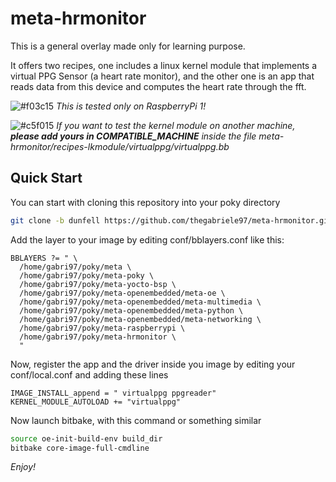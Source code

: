 # meta-hrmonitor

This is a general overlay made only for learning purpose.

It offers two recipes, one includes a linux kernel module that implements a virtual PPG Sensor (a heart rate monitor), and the other one is an app that reads data from this device and computes the heart rate through the fft.

![#f03c15](https://via.placeholder.com/15/f03c15/000000?text=+) *This is tested only on RaspberryPi 1!*

![#c5f015](https://via.placeholder.com/15/c5f015/000000?text=+) *If you want to test the kernel module on another machine, **please add yours in COMPATIBLE_MACHINE** inside the file meta-hrmonitor/recipes-lkmodule/virtualppg/virtualppg.bb*

## Quick Start

You can start with cloning this repository into your poky directory
```bash
git clone -b dunfell https://github.com/thegabriele97/meta-hrmonitor.git
```

Add the layer to your image by editing conf/bblayers.conf like this:
```
BBLAYERS ?= " \
  /home/gabri97/poky/meta \
  /home/gabri97/poky/meta-poky \
  /home/gabri97/poky/meta-yocto-bsp \
  /home/gabri97/poky/meta-openembedded/meta-oe \
  /home/gabri97/poky/meta-openembedded/meta-multimedia \
  /home/gabri97/poky/meta-openembedded/meta-python \
  /home/gabri97/poky/meta-openembedded/meta-networking \
  /home/gabri97/poky/meta-raspberrypi \
  /home/gabri97/poky/meta-hrmonitor \
  "
```

Now, register the app and the driver inside you image by editing your conf/local.conf and adding these lines

```
IMAGE_INSTALL_append = " virtualppg ppgreader"
KERNEL_MODULE_AUTOLOAD += "virtualppg"
```

Now launch bitbake, with this command or something similar
```bash
source oe-init-build-env build_dir
bitbake core-image-full-cmdline
```

*Enjoy!*
